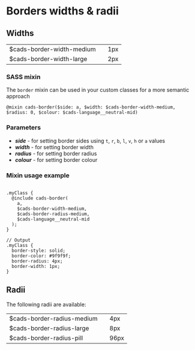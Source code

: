 # Borders widths & radii

## Widths

<table class="cads-stylebuide__table">
	<tbody>
		<tr>
			<td>$cads-border-width-medium</td>
			<td><div class="cads-styleguide__sizing-border-medium" /></td>
			<td>1px</td>
		</tr>
		<tr>
			<td>$cads-border-width-large</td>
			<td><div class="cads-styleguide__sizing-border-large" /></td>
			<td>2px</td>
		</tr>
	</tbody>
</table>

### SASS mixin

The `border` mixin can be used in your custom classes for a more semantic approach

`@mixin cads-border($side: a, $width: $cads-border-width-medium, $radius: 0, $colour: $cads-language__neutral-mid)`

### Parameters

-   **_side_** - for setting border sides using `t`, `r`, `b`, `l`, `v`, `h` or `a` values
-   **_width_** - for setting border width
-   **_radius_** - for setting border radius
-   **_colour_** - for setting border colour

### Mixin usage example

<pre><code class="css">
.myClass {
  @include cads-border(
    a,
    $cads-border-width-medium,
    $cads-border-radius-medium,
    $cads-language__neutral-mid
  );
}

// Output
.myClass {
  border-style: solid;
  border-color: #9f9f9f;
  border-radius: 4px;
  border-width: 1px;
}
</code></pre>

## Radii

The following radii are available:

<table class="cads-stylebuide__table">
	<tbody>
		<tr>
			<td>$cads-border-radius-medium</td>
			<td><div class="cads-styleguide__sizing-radius-medium" /></td>
			<td>4px</td>
		</tr>
		<tr>
			<td>$cads-border-radius-large</td>
			<td><div class="cads-styleguide__sizing-radius-large" /></td>
			<td>8px</td>
		</tr>
		<tr>
			<td>$cads-border-radius-pill</td>
			<td><div class="cads-styleguide__sizing-radius-pill" /></td>
			<td>96px</td>
		</tr>
	</tbody>
</table>

